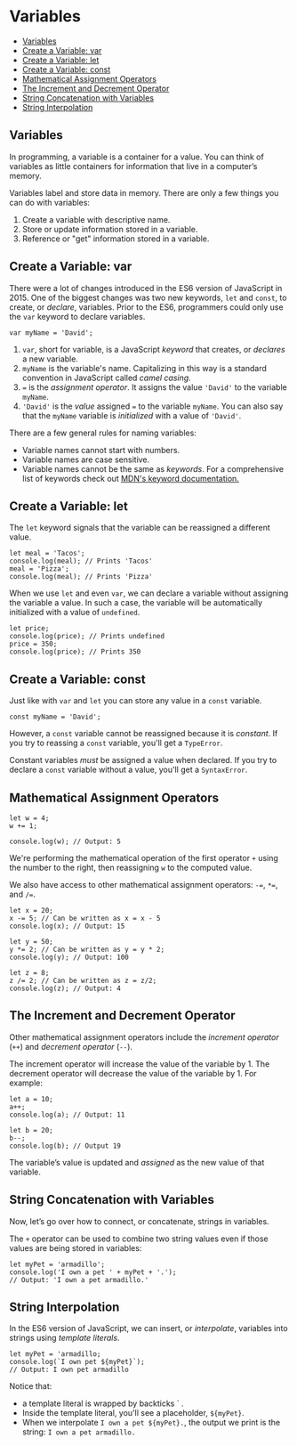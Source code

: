 # Variables

* [Variables](#Variables)
* [Create a Variable: var](#Create-a-Variable:-var)
* [Create a Variable: let](#Create-a-Variable:-let)
* [Create a Variable: const](#Create-a-Variable:-const)
* [Mathematical Assignment Operators](#Mathematical-Assignment-Operators)
* [The Increment and Decrement Operator](#The-Increment-and-Decrement-Operator)
* [String Concatenation with Variables](#String-Concatenation-with-Variables)
* [String Interpolation](#String-Interpolation)


## Variables
In programming, a variable is a container for a value. You can think of variables as little containers for information that live in a computer’s memory.

Variables label and store data in memory. There are only a few things you can do with variables:

  1. Create a variable with descriptive name.
  2. Store or update information stored in a variable.
  3. Reference or "get" information stored in a variable.

## Create a Variable: var
There were a lot of changes introduced in the ES6 version of JavaScript in 2015. One of the biggest changes was two new keywords, `let` and `const`, to create, or *declare*, variables. Prior to the ES6, programmers could only use the `var` keyword to declare variables.

`var myName = 'David';`

  1. `var`, short for variable, is a JavaScript *keyword* that creates, or *declares* a new variable.
  2. `myName` is the variable's name. Capitalizing in this way is a standard convention in JavaScript called *camel casing*.
  3. `=` is the *assignment operator*. It assigns the value `'David'` to the variable `myName`.
  4. `'David'` is the *value* assigned `=` to the variable `myName`. You can also say that the `myName` variable is *initialized* with a value of `'David'`.

There are a few general rules for naming variables:

  * Variable names cannot start with numbers.
  * Variable names are case sensitive.
  * Variable names cannot be the same as *keywords*. For a comprehensive list of keywords check out [MDN's keyword documentation.](https://developer.mozilla.org/en-US/docs/Web/JavaScript/Reference/Lexical_grammar#Keywords)

## Create a Variable: let
The `let` keyword signals that the variable can be reassigned a different value.

  ```
  let meal = 'Tacos';
  console.log(meal); // Prints 'Tacos'
  meal = 'Pizza';
  console.log(meal); // Prints 'Pizza'
  ```
When we use `let` and even `var`, we can declare a variable without assigning the variable a value. In such a case, the variable will be automatically initialized with a value of `undefined`.

  ```
  let price;
  console.log(price); // Prints undefined
  price = 350;
  console.log(price); // Prints 350
  ```

## Create a Variable: const
Just like with `var` and `let` you can store any value in a `const` variable.

`const myName = 'David';`

However, a `const` variable cannot be reassigned because it is *constant*. If you try to reassing a `const` variable, you'll get a `TypeError`.

Constant variables *must* be assigned a value when declared. If you try to declare a `const` variable without a value, you'll get a `SyntaxError`.

## Mathematical Assignment Operators

```
let w = 4;
w += 1;

console.log(w); // Output: 5
```
We're performing the mathematical operation of the first operator `+` using the number to the right, then reassigning `w` to the computed value.

We also have access to other mathematical assignment operators: `-=`, `*=`, and `/=`.

```
let x = 20;
x -= 5; // Can be written as x = x - 5
console.log(x); // Output: 15

let y = 50;
y *= 2; // Can be written as y = y * 2;
console.log(y); // Output: 100

let z = 8;
z /= 2; // Can be written as z = z/2;
console.log(z); // Output: 4
```

## The Increment and Decrement Operator
Other mathematical assignment operators include the *increment operator* (`++`) and *decrement operator* (`--`).

The increment operator will increase the value of the variable by 1. The decrement operator will decrease the value of the variable by 1. For example:

```
let a = 10;
a++;
console.log(a); // Output: 11

let b = 20;
b--;
console.log(b); // Output 19
```

The variable’s value is updated and *assigned* as the new value of that variable.

## String Concatenation with Variables
Now, let’s go over how to connect, or concatenate, strings in variables.

The `+` operator can be used to combine two string values even if those values are being stored in variables:

```
let myPet = 'armadillo';
console.log('I own a pet ' + myPet + '.');
// Output: 'I own a pet armadillo.'
```

## String Interpolation
In the ES6 version of JavaScript, we can insert, or *interpolate*, variables into strings using *template literals*.

```
let myPet = 'armadillo;
console.log(`I own pet ${myPet}`);
// Output: I own pet armadillo
```

Notice that:

* a template literal is wrapped by backticks ` .
* Inside the template literal, you'll see a placeholder, `${myPet}`.
* When we interpolate `I own a pet ${myPet}.`, the output we print is the string: `I own a pet armadillo.`

